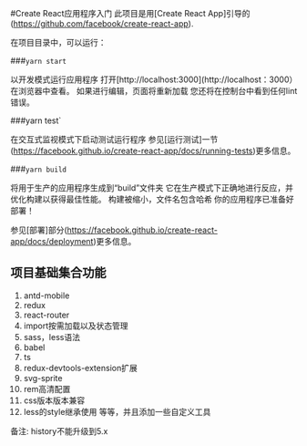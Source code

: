 #Create React应用程序入门
此项目是用[Create React App]引导的(https://github.com/facebook/create-react-app).

在项目目录中，可以运行：

###`yarn start`

以开发模式运行应用程序
打开[http://localhost:3000](http://localhost：3000）在浏览器中查看。
如果进行编辑，页面将重新加载
您还将在控制台中看到任何lint错误。



###yarn test`

在交互式监视模式下启动测试运行程序
参见[运行测试]一节(https://facebook.github.io/create-react-app/docs/running-tests)更多信息。

###`yarn build`

将用于生产的应用程序生成到“build”文件夹
它在生产模式下正确地进行反应，并优化构建以获得最佳性能。
构建被缩小，文件名包含哈希
你的应用程序已准备好部署！


参见[部署]部分(https://facebook.github.io/create-react-app/docs/deployment)更多信息。

## 项目基础集合功能
1. antd-mobile
2. redux
3. react-router
4. import按需加载以及状态管理
5. sass，less语法
6. babel
7. ts
8. redux-devtools-extension扩展
9. svg-sprite
10. rem高清配置
11. css版本版本兼容
12. less的style继承使用
等等，并且添加一些自定义工具


备注: history不能升级到5.x